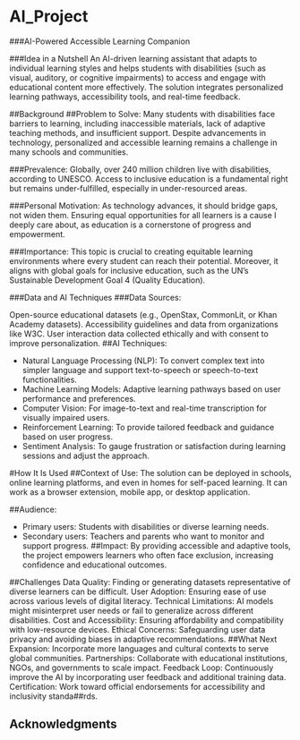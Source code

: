 # AI_Project
###AI-Powered Accessible Learning Companion

###Idea in a Nutshell
An AI-driven learning assistant that adapts to individual learning styles and helps students with disabilities (such as visual, auditory, or cognitive impairments) to access and engage with educational content more effectively. The solution integrates personalized learning pathways, accessibility tools, and real-time feedback.

##Background
##Problem to Solve:
Many students with disabilities face barriers to learning, including inaccessible materials, lack of adaptive teaching methods, and insufficient support. Despite advancements in technology, personalized and accessible learning remains a challenge in many schools and communities.

###Prevalence:
Globally, over 240 million children live with disabilities, according to UNESCO. Access to inclusive education is a fundamental right but remains under-fulfilled, especially in under-resourced areas.

###Personal Motivation:
As technology advances, it should bridge gaps, not widen them. Ensuring equal opportunities for all learners is a cause I deeply care about, as education is a cornerstone of progress and empowerment.

###Importance:
This topic is crucial to creating equitable learning environments where every student can reach their potential. Moreover, it aligns with global goals for inclusive education, such as the UN’s Sustainable Development Goal 4 (Quality Education).

###Data and AI Techniques
###Data Sources:

Open-source educational datasets (e.g., OpenStax, CommonLit, or Khan Academy datasets).
Accessibility guidelines and data from organizations like W3C.
User interaction data collected ethically and with consent to improve personalization.
##AI Techniques:

- Natural Language Processing (NLP): To convert complex text into simpler language and support text-to-speech or speech-to-text functionalities.
- Machine Learning Models: Adaptive learning pathways based on user performance and preferences.
- Computer Vision: For image-to-text and real-time transcription for visually impaired users.
- Reinforcement Learning: To provide tailored feedback and guidance based on user progress.
- Sentiment Analysis: To gauge frustration or satisfaction during learning sessions and adjust the approach.

#How It Is Used
##Context of Use:
The solution can be deployed in schools, online learning platforms, and even in homes for self-paced learning. It can work as a browser extension, mobile app, or desktop application.

##Audience:

- Primary users: Students with disabilities or diverse learning needs.
- Secondary users: Teachers and parents who want to monitor and support progress.
##Impact:
By providing accessible and adaptive tools, the project empowers learners who often face exclusion, increasing confidence and educational outcomes.

##Challenges
Data Quality: Finding or generating datasets representative of diverse learners can be difficult.
User Adoption: Ensuring ease of use across various levels of digital literacy.
Technical Limitations: AI models might misinterpret user needs or fail to generalize across different disabilities.
Cost and Accessibility: Ensuring affordability and compatibility with low-resource devices.
Ethical Concerns: Safeguarding user data privacy and avoiding biases in adaptive recommendations.
##What Next
Expansion: Incorporate more languages and cultural contexts to serve global communities.
Partnerships: Collaborate with educational institutions, NGOs, and governments to scale impact.
Feedback Loop: Continuously improve the AI by incorporating user feedback and additional training data.
Certification: Work toward official endorsements for accessibility and inclusivity standa##rds.
## Acknowledgments
